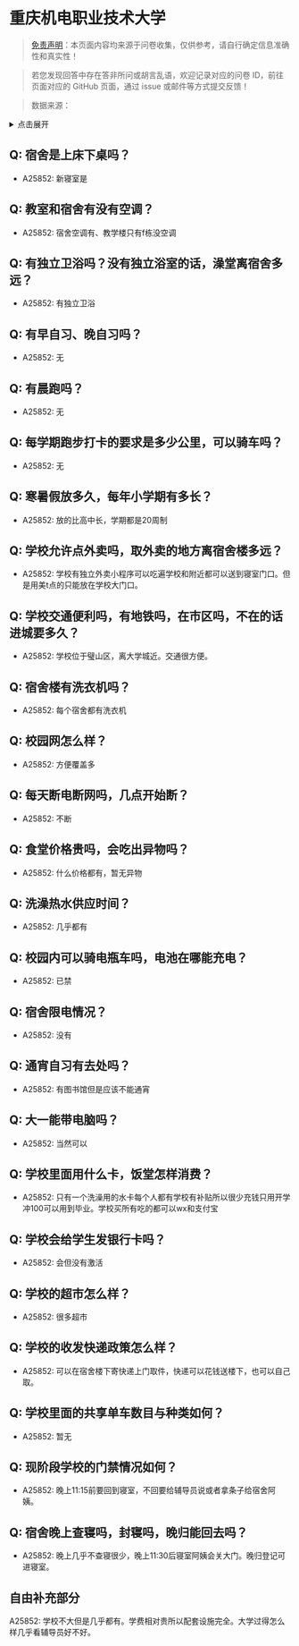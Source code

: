 # 重庆机电职业技术大学

> [免责声明](https://colleges.chat/#_3)：本页面内容均来源于问卷收集，仅供参考，请自行确定信息准确性和真实性！

> 若您发现回答中存在答非所问或胡言乱语，欢迎记录对应的问卷 ID，前往页面对应的 GitHub 页面，通过 issue 或邮件等方式提交反馈！

> 数据来源：

<details><summary>点击展开</summary>
<ul>
<li>A25852: 匿名 (2024 年 07 月)</li>
</ul>
</details>

## Q: 宿舍是上床下桌吗？

- A25852: 新寝室是

## Q: 教室和宿舍有没有空调？

- A25852: 宿舍空调有、教学楼只有f栋没空调

## Q: 有独立卫浴吗？没有独立浴室的话，澡堂离宿舍多远？

- A25852: 有独立卫浴

## Q: 有早自习、晚自习吗？

- A25852: 无

## Q: 有晨跑吗？

- A25852: 无

## Q: 每学期跑步打卡的要求是多少公里，可以骑车吗？

- A25852: 无

## Q: 寒暑假放多久，每年小学期有多长？

- A25852: 放的比高中长，学期都是20周制

## Q: 学校允许点外卖吗，取外卖的地方离宿舍楼多远？

- A25852: 学校有独立外卖小程序可以吃遍学校和附近都可以送到寝室门口。但是用美t点的只能放在学校大门口。

## Q: 学校交通便利吗，有地铁吗，在市区吗，不在的话进城要多久？

- A25852: 学校位于璧山区，离大学城近。交通很方便。

## Q: 宿舍楼有洗衣机吗？

- A25852: 每个宿舍都有洗衣机

## Q: 校园网怎么样？

- A25852: 方便覆盖多

## Q: 每天断电断网吗，几点开始断？

- A25852: 不断

## Q: 食堂价格贵吗，会吃出异物吗？

- A25852: 什么价格都有，暂无异物

## Q: 洗澡热水供应时间？

- A25852: 几乎都有

## Q: 校园内可以骑电瓶车吗，电池在哪能充电？

- A25852: 已禁

## Q: 宿舍限电情况？

- A25852: 没有

## Q: 通宵自习有去处吗？

- A25852: 有图书馆但是应该不能通宵

## Q: 大一能带电脑吗？

- A25852: 当然可以

## Q: 学校里面用什么卡，饭堂怎样消费？

- A25852: 只有一个洗澡用的水卡每个人都有学校有补贴所以很少充钱只用开学冲100可以用到毕业。学校买所有吃的都可以wx和支付宝

## Q: 学校会给学生发银行卡吗？

- A25852: 会但没有激活

## Q: 学校的超市怎么样？

- A25852: 很多超市

## Q: 学校的收发快递政策怎么样？

- A25852: 可以在宿舍楼下寄快递上门取件，快递可以花钱送楼下，也可以自己取。

## Q: 学校里面的共享单车数目与种类如何？

- A25852: 暂无

## Q: 现阶段学校的门禁情况如何？

- A25852: 晚上11:15前要回到寝室，不回要给辅导员说或者拿条子给宿舍阿姨。

## Q: 宿舍晚上查寝吗，封寝吗，晚归能回去吗？

- A25852: 晚上几乎不查寝很少，晚上11:30后寝室阿姨会关大门。晚归登记可进寝室。

## 自由补充部分

A25852: 学校不大但是几乎都有。学费相对贵所以配套设施完全。大学过得怎么样几乎看辅导员好不好。